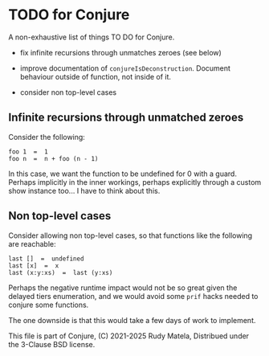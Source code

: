 TODO for Conjure
================

A non-exhaustive list of things TO DO for Conjure.

* fix infinite recursions through unmatches zeroes (see below)

* improve documentation of `conjureIsDeconstruction`.
  Document behaviour outside of function, not inside of it.

* consider non top-level cases


## Infinite recursions through unmatched zeroes

Consider the following:

	foo 1  =  1
	foo n  =  n + foo (n - 1)

In this case, we want the function to be undefined for 0 with a guard.  Perhaps
implicitly in the inner workings, perhaps explicitly through a custom show
instance too...  I have to think about this.


## Non top-level cases

Consider allowing non top-level cases,
so that functions like the following are reachable:

	last []  =  undefined
	last [x]  =  x
	last (x:y:xs)  =  last (y:xs)

Perhaps the negative runtime impact would not be so great
given the delayed tiers enumeration,
and we would avoid some `prif` hacks
needed to conjure some functions.

The one downside is that this would take a few days of work to implement.


This file is part of Conjure,
(C) 2021-2025 Rudy Matela,
Distribued under the 3-Clause BSD license.

